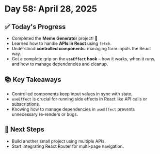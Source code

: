 # Day 58: April 28, 2025

## ✅ Today's Progress
- Completed the **Meme Generator** project! 🎉
- Learned how to handle **APIs in React** using `fetch`.
- Understood **controlled components**: managing form inputs the React way.
- Got a complete grip on the **`useEffect` hook** – how it works, when it runs, and how to manage dependencies and cleanup.

## 📚 Key Takeaways
- Controlled components keep input values in sync with state.
- `useEffect` is crucial for running side effects in React like API calls or subscriptions.
- Knowing how to manage dependencies in `useEffect` prevents unnecessary re-renders or bugs.

## 🔗 Next Steps
- Build another small project using multiple APIs.
- Start integrating React Router for multi-page navigation.
